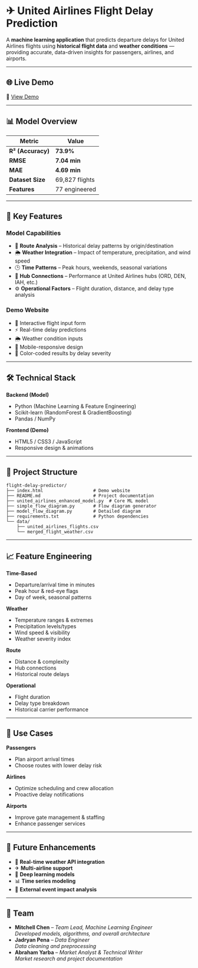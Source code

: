 # ✈ United Airlines Flight Delay Prediction

A **machine learning application** that predicts departure delays for United Airlines flights using **historical flight data** and **weather conditions** — providing accurate, data-driven insights for passengers, airlines, and airports.

---

## 🌐 Live Demo  
🔗 [View Demo](https://mitchellchen03.github.io/Flight_Ai/)

---

## 📊 Model Overview  

| Metric              | Value         |
|--------------------|--------------|
| **R² (Accuracy)**  | **73.9%**    |
| **RMSE**           | **7.04 min** |
| **MAE**            | **4.69 min** |
| **Dataset Size**   | 69,827 flights |
| **Features**       | 77 engineered |

---

## 🚀 Key Features  

### **Model Capabilities**
- 📍 **Route Analysis** – Historical delay patterns by origin/destination  
- 🌦 **Weather Integration** – Impact of temperature, precipitation, and wind speed  
- 🕒 **Time Patterns** – Peak hours, weekends, seasonal variations  
- 🛫 **Hub Connections** – Performance at United Airlines hubs (ORD, DEN, IAH, etc.)  
- ⚙ **Operational Factors** – Flight duration, distance, and delay type analysis  

### **Demo Website**
- 📝 Interactive flight input form  
- ⚡ Real-time delay predictions  
- 🌦 Weather condition inputs  
- 📱 Mobile-responsive design  
- 🎨 Color-coded results by delay severity  

---

## 🛠 Technical Stack  

**Backend (Model)**  
- Python (Machine Learning & Feature Engineering)  
- Scikit-learn (RandomForest & GradientBoosting)  
- Pandas / NumPy  

**Frontend (Demo)**  
- HTML5 / CSS3 / JavaScript  
- Responsive design & animations  

---

## 📁 Project Structure  
```
flight-delay-predictor/
├── index.html                   # Demo website
├── README.md                    # Project documentation
├── united_airlines_enhanced_model.py  # Core ML model
├── simple_flow_diagram.py       # Flow diagram generator
├── model_flow_diagram.py        # Detailed diagram
├── requirements.txt             # Python dependencies
└── data/
    ├── united_airlines_flights.csv
    └── merged_flight_weather.csv
```

---

## 📈 Feature Engineering  

**Time-Based**
- Departure/arrival time in minutes  
- Peak hour & red-eye flags  
- Day of week, seasonal patterns  

**Weather**
- Temperature ranges & extremes  
- Precipitation levels/types  
- Wind speed & visibility  
- Weather severity index  

**Route**
- Distance & complexity  
- Hub connections  
- Historical route delays  

**Operational**
- Flight duration  
- Delay type breakdown  
- Historical carrier performance  

---

## 🎯 Use Cases  

**Passengers**
- Plan airport arrival times  
- Choose routes with lower delay risk  

**Airlines**
- Optimize scheduling and crew allocation  
- Proactive delay notifications  

**Airports**
- Improve gate management & staffing  
- Enhance passenger services  

---

## 🔮 Future Enhancements  
- 📡 **Real-time weather API integration**  
- ✈ **Multi-airline support**  
- 🧠 **Deep learning models**  
- 📊 **Time series modeling**  
- 🎯 **External event impact analysis**  

---

## 👥 Team  

- **Mitchell Chen** – *Team Lead, Machine Learning Engineer*  
  *Developed models, algorithms, and overall architecture*  
- **Jadryan Pena** – *Data Engineer*  
  *Data cleaning and preprocessing*  
- **Abraham Yarba** – *Market Analyst & Technical Writer*  
  *Market research and project documentation*  


